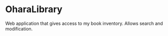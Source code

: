 # OharaLibrary
Web application that gives access to my book inventory. Allows search and modification.
